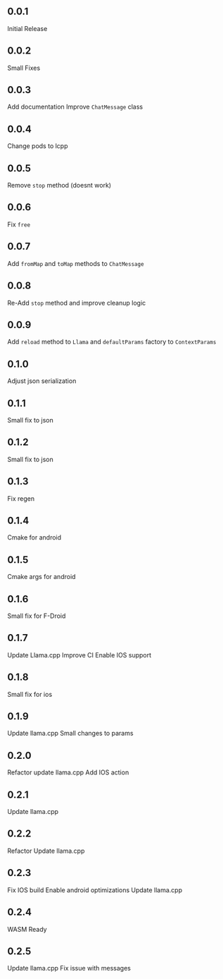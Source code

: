 ## 0.0.1

Initial Release

## 0.0.2

Small Fixes

## 0.0.3

Add documentation
Improve `ChatMessage` class

## 0.0.4

Change pods to lcpp

## 0.0.5

Remove `stop` method (doesnt work)

## 0.0.6

Fix `free`

## 0.0.7

Add `fromMap` and `toMap` methods to `ChatMessage`

## 0.0.8

Re-Add `stop` method and improve cleanup logic

## 0.0.9

Add `reload` method to `Llama` and `defaultParams` factory to `ContextParams`

## 0.1.0

Adjust json serialization

## 0.1.1

Small fix to json

## 0.1.2

Small fix to json

## 0.1.3

Fix regen

## 0.1.4

Cmake for android

## 0.1.5

Cmake args for android

## 0.1.6

Small fix for F-Droid

## 0.1.7

Update Llama.cpp
Improve CI
Enable IOS support

## 0.1.8

Small fix for ios

## 0.1.9

Update llama.cpp
Small changes to params

## 0.2.0

Refactor
update llama.cpp
Add IOS action

## 0.2.1

Update llama.cpp

## 0.2.2

Refactor
Update llama.cpp

## 0.2.3

Fix IOS build
Enable android optimizations
Update llama.cpp

## 0.2.4

WASM Ready

## 0.2.5
Update llama.cpp
Fix issue with messages